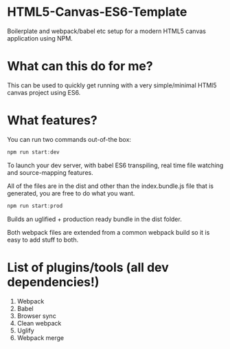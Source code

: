 # HTML5-Canvas-ES6-Template

Boilerplate and webpack/babel etc setup for a modern HTML5 canvas application using NPM.

# What can this do for me?

This can be used to quickly get running with a very simple/minimal HTMl5 canvas project using ES6.

# What features?

You can run two commands out-of-the box:

```javascript
npm run start:dev
```
To launch your dev server, with babel ES6 transpiling, real time file watching and source-mapping features.

All of the files are in the dist and other than the index.bundle.js file that is generated, you are free to do what you want.

```javascript
npm run start:prod
```

Builds an uglified + production ready bundle in the dist folder.

Both webpack files are extended from a common webpack build so it is easy to add stuff to both.

# List of plugins/tools (all dev dependencies!)

1. Webpack
2. Babel
3. Browser sync
4. Clean webpack
5. Uglify
6. Webpack merge
